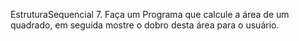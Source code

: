 EstruturaSequencial
7. Faça um Programa que calcule a área de um quadrado, em seguida mostre o dobro desta área para o usuário.